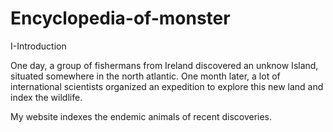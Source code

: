 # Encyclopedia-of-monster

I-Introduction

One day, a group of fishermans from Ireland discovered an unknow Island, situated somewhere in the north atlantic.  One month later, a lot of international scientists organized an expedition to explore this new land and index the wildlife.

My website indexes the endemic animals of recent discoveries.



